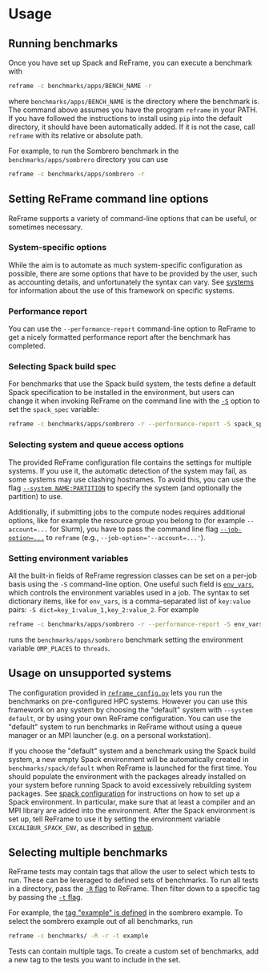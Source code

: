 # Usage

## Running benchmarks

Once you have set up Spack and ReFrame, you can execute a benchmark with

```sh
reframe -c benchmarks/apps/BENCH_NAME -r
```

where `benchmarks/apps/BENCH_NAME` is the directory where the benchmark is.  The command
above assumes you have the program `reframe` in your PATH.  If you have followed the instructions
to install using `pip` into the default directory, it should have been automatically added.
If it is not the case, call `reframe` with its relative or absolute path.

For example, to run the Sombrero benchmark in the `benchmarks/apps/sombrero` directory you can
use

```sh
reframe -c benchmarks/apps/sombrero -r
```

## Setting ReFrame command line options

ReFrame supports a variety of command-line options that can be useful, or sometimes necessary.

### System-specific options

While the aim is to automate as much system-specific configuration as possible, there are some options that have to be provided by the user, such as accounting details, and unfortunately the syntax can vary.
See [systems](../systems) for information about the use of this framework on specific systems.

### Performance report

You can use the `--performance-report` command-line option to ReFrame to get a nicely formatted performance report after the benchmark has completed.

### Selecting Spack build spec

For benchmarks that use the Spack build system, the tests define a default Spack specification
to be installed in the environment, but users can change it when invoking ReFrame on the
command line with the
[`-S`](https://reframe-hpc.readthedocs.io/en/stable/manpage.html#cmdoption-S) option to set
the `spack_spec` variable:

```sh
reframe -c benchmarks/apps/sombrero -r --performance-report -S spack_spec='sombrero@2021-08-16%intel'
```

### Selecting system and queue access options

The provided ReFrame configuration file contains the settings for multiple systems.  If you
use it, the automatic detection of the system may fail, as some systems may use clashing
hostnames.  To avoid this, you can use the flag [`--system
NAME:PARTITION`](https://reframe-hpc.readthedocs.io/en/stable/manpage.html#cmdoption-system)
to specify the system (and optionally the partition) to use.

Additionally, if submitting jobs to the compute nodes requires additional options, like for
example the resource group you belong to (for example `--account=...` for Slurm), you have
to pass the command line flag
[`--job-option=...`](https://reframe-hpc.readthedocs.io/en/stable/manpage.html#cmdoption-J)
to `reframe` (e.g., `--job-option='--account=...'`).

### Setting environment variables

All the built-in fields of ReFrame regression classes can be set on a per-job basis using the
`-S` command-line option. One useful such field is
[`env_vars`](https://reframe-hpc.readthedocs.io/en/stable/regression_test_api.html#reframe.core.pipeline.RegressionTest.env_vars),
which controls the environment variables used in a job.
The syntax to set dictionary items, like for `env_vars`, is a comma-separated list of `key:value` pairs: `-S dict=key_1:value_1,key_2:value_2`.
For example

```sh
reframe -c benchmarks/apps/sombrero -r --performance-report -S env_vars=OMP_PLACES:threads
```

runs the `benchmarks/apps/sombrero` benchmark setting the environment variable `OMP_PLACES`
to `threads`.

## Usage on unsupported systems

The configuration provided in [`reframe_config.py`](https://github.com/ukri-excalibur/excalibur-tests/blob/main/benchmarks/reframe_config.py) lets you run the
benchmarks on pre-configured HPC systems.  However you
can use this framework on any system by choosing the "default" system with `--system
default`, or by using your own ReFrame configuration.  You can use the "default" system to run
benchmarks in ReFrame without using a queue manager or an MPI launcher (e.g. on a personal workstation).

If you choose the "default" system and a benchmark using the Spack build system,
a new empty Spack environment will be automatically created in
`benchmarks/spack/default` when ReFrame is launched for the first time.
You should populate the environment with the packages already installed on your system
before running Spack to avoid excessively rebuilding system packages. See
[spack configuration](../contributing#spack-configuration) for instructions on how
to set up a Spack environment.
In particular, make sure that at least a compiler and an MPI library are added into the environment.
After the Spack environment is set up, tell ReFrame to use it by setting the environment
variable `EXCALIBUR_SPACK_ENV`, as described in [setup](../setup#spack).

## Selecting multiple benchmarks

ReFrame tests may contain tags that allow the user to select which tests to run. These can be leveraged to defined sets of benchmarks. To run all tests in a directory, pass the [`-R` flag](https://reframe-hpc.readthedocs.io/en/stable/manpage.html#cmdoption-R) to ReFrame. Then filter down to a specific tag by passing the [`-t` flag](https://reframe-hpc.readthedocs.io/en/stable/manpage.html#cmdoption-0).

For example, the [tag "example" is defined](https://github.com/ukri-excalibur/excalibur-tests/blob/1a7377e885977833c150569c32eb1db478f63087/benchmarks/examples/sombrero/sombrero.py#L113) in the sombrero example. To select the sombrero example out of all benchmarks, run

```bash
reframe -c benchmarks/ -R -r -t example
```

Tests can contain multiple tags. To create a custom set of benchmarks, add a new tag to the tests you want to include in the set.
